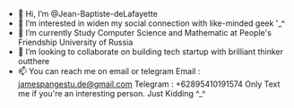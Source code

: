 - 👋 Hi, I’m @Jean-Baptiste-deLafayette
- 👀 I’m interested in widen my social connection with like-minded geek '_^
- 🌱 I’m currently Study Computer Science and Mathematic at People's Friendship University of Russia
- 💞️ I’m looking to collaborate on building tech startup with brilliant thinker outthere
- 📫 You can reach me on email or telegram
  Email : jamespangestu.de@gmail.com
  Telegram : +62895410191574
  Only Text me if you're an interesting person. Just Kidding ^_^

<!---
Jean-Baptiste-deLafayette/Jean-Baptiste-deLafayette is a ✨ special ✨ repository because its `README.md` (this file) appears on your GitHub profile.
You can click the Preview link to take a look at your changes.
--->
